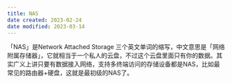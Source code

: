 ```yaml
---
title: NAS
date created: 2023-02-24
date modified: 2023-03-14
---
```


「NAS」是Network Attached Storage 三个英文单词的缩写，中文意思是「网络附属存储器」，它就相当于一个私人的云盘，不过这个云盘里面只有你的数据。其实广义上讲只要有数据接入网络，支持多终端访问的存储设备都是NAS，比如最常见的路由器+硬盘，这就是最初级的NAS了。

